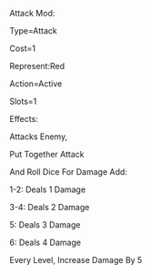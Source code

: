 Attack Mod:

Type=Attack

Cost=1

Represent:Red

Action=Active

Slots=1

Effects:

Attacks Enemy, 

Put Together Attack

And Roll Dice For Damage Add:

1-2: Deals 1 Damage

3-4: Deals 2 Damage

5: Deals 3 Damage

6: Deals 4 Damage


Every Level, Increase Damage By 5
